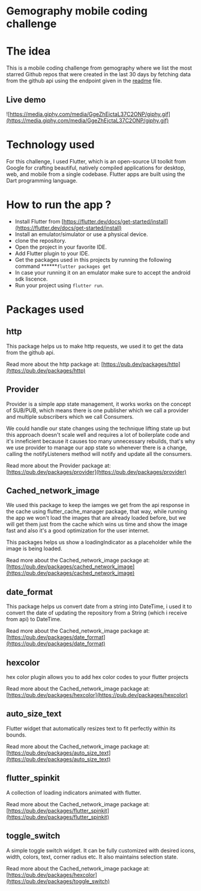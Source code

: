 # Gemography mobile coding challenge

# The idea

This is a mobile coding challenge from gemography where we list the most starred Github repos that were created in the last 30 days by fetching data from the github api using the endpoint given in the [readme](http://readme.md) file.

## Live demo

![https://media.giphy.com/media/GgeZhEjctaL37C2ONP/giphy.gif](https://media.giphy.com/media/GgeZhEjctaL37C2ONP/giphy.gif)

# Technology used

For this challenge, I used Flutter, which is an open-source UI toolkit from Google for crafting beautiful, natively compiled applications for desktop, web, and mobile from a single codebase. Flutter apps are built using the Dart programming language.

# How to run the app ?

- Install Flutter from [https://flutter.dev/docs/get-started/install](https://flutter.dev/docs/get-started/install)
- Install an emulator/simulator or use a physical device.
- clone the repository.
- Open the project in your favorite IDE.
- Add Flutter plugin to your IDE.
- Get the packages used in this projects by running the following command ******`flutter packages get`
- In case your running it on an emulator make sure to accept the android sdk liscence.
- Run your project using `flutter run`.

# Packages used

## http

This package helps us to make http requests, we used it to get the data from the github api.

Read more about the http package at: [https://pub.dev/packages/http](https://pub.dev/packages/http)

## Provider

Provider is a simple app state management, it works works on the concept of SUB/PUB, which means there is one publisher which we call a provider and multiple subscribers which we call Consumers.

We could handle our state changes using the technique lifting state up but this approach doesn't scale well and requires a lot of boilerplate code and it's inneficient because it causes too many unnecessary rebuilds, that's why we use provider to manage our app state so whenever there is a change, calling the notifyListeners method will notify and update all the consumers.

Read more about the Provider package at: [https://pub.dev/packages/provider](https://pub.dev/packages/provider)

## Cached_network_image

We used this package to keep the iamges we get from the api response in the cache using flutter_cache_manager package, that way, while running the app we won't load the images that are already loaded before, but we will get them just from the cache which wins us time and show the image fast and also it's a good optimization for the user internet.

This packages helps us show a loadingIndicator as a placeholder while the image is being loaded.

Read more about the Cached_network_image package at: [https://pub.dev/packages/cached_network_image](https://pub.dev/packages/cached_network_image)

## date_format

This package helps us convert date from a string into DateTime, i used it to convert the date of updating the repository from a String (which i receive from api) to DateTime.

Read more about the Cached_network_image package at: [https://pub.dev/packages/date_format](https://pub.dev/packages/date_format)

## hexcolor

hex color plugin allows you to add hex color codes to your flutter projects

Read more about the Cached_network_image package at: [https://pub.dev/packages/hexcolor](https://pub.dev/packages/hexcolor)

## auto_size_text

Flutter widget that automatically resizes text to fit perfectly within its bounds.

Read more about the Cached_network_image package at: [https://pub.dev/packages/auto_size_text](https://pub.dev/packages/auto_size_text)

## flutter_spinkit

A collection of loading indicators animated with flutter.

Read more about the Cached_network_image package at: [https://pub.dev/packages/flutter_spinkit](https://pub.dev/packages/flutter_spinkit)

## toggle_switch

A simple toggle switch widget. It can be fully customized with desired icons, width, colors, text, corner radius etc. It also maintains selection state.

Read more about the Cached_network_image package at: [https://pub.dev/packages/hexcolor](https://pub.dev/packages/toggle_switch)
